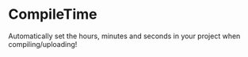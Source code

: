 # CompileTime
Automatically set the hours, minutes and seconds in your project when compiling/uploading!
